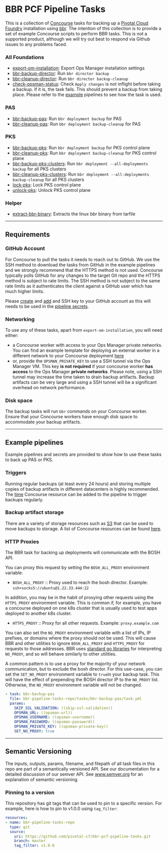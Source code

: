 # BBR PCF Pipeline Tasks

This is a collection of [Concourse](https://concourse.ci) tasks for backing up a [Pivotal Cloud Foundry](https://pivotal.io/platform) installation using [bbr](https://github.com/cloudfoundry-incubator/bosh-backup-and-restore). The intention of this collection is to provide a set of example Concourse scripts to perform BBR tasks. This is not a supported product, although we will try out best to respond via Github issues to any problems faced.

### All Foundations
- [export-om-installation](tasks/export-om-installation/task.yml): Export Ops Manager installation settings
- [bbr-backup-director](tasks/bbr-backup-director/task.yml): Run `bbr director backup`
- [bbr-cleanup-director](tasks/bbr-cleanup-director/task.yml): Run `bbr director backup-cleanup`
- [check-opsman-status](tasks/check-opsman-status/task.yml): Check `Apply changes` is not inflight before taking a backup. If it is, the task fails. This should prevent a backup from taking place. Please refer to the [example](examples/) pipelines to see how the task is used.


### PAS
- [bbr-backup-pas](tasks/bbr-backup-pas/task.yml): Run `bbr deployment backup` for PAS
- [bbr-cleanup-pas](tasks/bbr-cleanup-pas/task.yml): Run `bbr deployment backup-cleanup` for PAS

### PKS
- [bbr-backup-pks](tasks/bbr-backup-pks/task.yml): Run `bbr deployment backup` for PKS control plane
- [bbr-cleanup-pks](tasks/bbr-cleanup-pks/task.yml): Run `bbr deployment backup-cleanup` for PKS control plane
- [bbr-backup-pks-clusters](tasks/bbr-backup-pks-clusters/task.yml): Run `bbr deployment --all-deployments backup` for all PKS clusters
- [bbr-cleanup-pks-clusters](tasks/bbr-cleanup-pks-clusters/task.yml): Run `bbr deployment --all-deployments backup-cleanup` for all PKS clusters
- [lock-pks](tasks/lock-pks/task.yml): Lock PKS control plane
- [unlock-pks](tasks/unlock-pks/task.yml): Unlock PKS control plane

### Helper
- [extract-bbr-binary](tasks/extract-bbr-binary/task.yml): Extracts the linux bbr binary from tarfile

---

## Requirements

### GitHub Account

For Concourse to pull the tasks it needs to reach out to GitHub. We use the SSH method to download the tasks from GitHub in the example pipelines and we strongly recommend that the HTTPS method is not used. Concourse typically polls GitHub for any changes to the target Git repo and the HTTPS method is subject to rate limits. The SSH method is not subject to the same rate limits as it authenticates the client against a GitHub user which has much higher limits.

Please [create](https://help.github.com/en/articles/generating-a-new-ssh-key-and-adding-it-to-the-ssh-agent#generating-a-new-ssh-key) and [add](https://help.github.com/en/articles/adding-a-new-ssh-key-to-your-github-account) and SSH key to your GitHub account as this will needs to be used in the [pipeline secrets](https://github.com/pivotal-cf/bbr-pcf-pipeline-tasks/blob/master/examples/pks-secrets.yml#L2).

### Networking

To use any of these tasks, apart from `export-om-installation`, you will need either:
- a Concourse worker with access to your Ops Manager private networks. You can find an example template for deploying an external worker in a different network to your Concourse deployment [here](https://github.com/concourse/concourse-bosh-deployment/blob/master/cluster/external-worker.yml)
- or, provide the `OPSMAN_PRIVATE_KEY` to use a SSH tunnel via the Ops Manager VM. This key **is not required** if your concourse worker **has access** to the Ops Manager **private networks**. Please note, using a SSH tunnel may increase the time taken to drain backup artifacts. Backup artifacts can be very large and using a SSH tunnel will be a significant overhead on network performance.

### Disk space

The backup tasks will run `bbr` commands on your Concourse worker. Ensure that your Concourse workers have enough disk space to accommodate your backup artifacts.

---

## Example pipelines

Example pipelines and secrets are provided to show how to use these tasks to back up PAS or PKS.

### Triggers

Running regular backups (at least every 24 hours) and storing multiple copies of backup artifacts in different datacenters is highly recommended. The [time](https://github.com/concourse/time-resource) Concourse resource can be added to the pipeline to trigger backups regularly.

### Backup artifact storage

There are a variety of storage resources such as [S3](https://github.com/concourse/s3-resource) that can be used to move backups to storage. A list of Concourse resources can be found [here](https://concourse.ci/resource-types.html).

### HTTP Proxies

The BBR task for backing up deployments will communicate with the BOSH API.

You can proxy this request by setting the `BOSH_ALL_PROXY` environment variable:

- `BOSH_ALL_PROXY` :: Proxy used to reach the bosh director. Example:
  `ssh+socks5://ubuntu@1.22.33.444:22`

In addition, you may be in the habit of proxying other requests using
the `HTTPS_PROXY` environment variable. This is common if, for
example, you have a concourse deployed on one k8s cluster that is
usually used to test apps deployed to another k8s cluster.

- `HTTPS_PROXY` :: Proxy for all other requests. Example:
  `proxy.example.com`

You can also set the `NO_PROXY` environment variable with a list of
IPs, IP prefixes, or domains where the proxy should not be used. This
will cause BBR and other utilities to ignore `BOSH_ALL_PROXY` and
`HTTPS_PROXY` for requests to those addresses. BBR uses [standard go
libraries](https://pkg.go.dev/golang.org/x/net/http/httpproxy) for
interpreting `NO_PROXY`, and so will behave similarly to other
utilities.

A common pattern is to use a proxy for the majority of your network
communication, but to exclude the bosh director. For this use-case,
you can set the `SET_NO_PROXY` environment variable to `true`in your
backup task. This will have the effect of prepending the BOSH director
IP to the `NO_PROXY` list. Otherwise, the `NO_PROXY` environment
variable will not be changed.

```yaml
- task: bbr-backup-pas
  file: bbr-pipeline-tasks-repo/tasks/bbr-backup-pas/task.yml
  params:
    SKIP_SSL_VALIDATION: ((skip-ssl-validation))
    OPSMAN_URL: ((opsman-url))
    OPSMAN_USERNAME: ((opsman-username))
    OPSMAN_PASSWORD: ((opsman-password))
    OPSMAN_PRIVATE_KEY: ((opsman-private-key))    
    SET_NO_PROXY: true
```

---

## Semantic Versioning

The inputs, outputs, params, filename, and filepath of all task files in this repo are part of a semantically versioned API.
See our documentation for a detailed discussion of our semver API. See www.semver.org for an explanation of semantic versioning.

### Pinning to a version

This repository has git tags that can be used to pin to a specific version. For example, here is how to pin to v1.0.0 using `tag_filter`:

```yaml
resources:
- name: bbr-pipeline-tasks-repo
  type: git
  source:
    uri: https://github.com/pivotal-cf/bbr-pcf-pipeline-tasks.git
    branch: master
    tag_filter: v1.0.0
```
